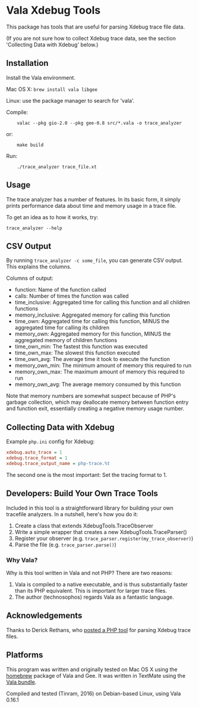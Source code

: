 
# Vala Xdebug Tools

This package has tools that are useful for parsing Xdebug trace file data.

(If you are not sure how to collect Xdebug trace data, see the section 'Collecting Data with Xdebug' below.)


## Installation

Install the Vala environment.

Mac OS X: `brew install vala libgee`

Linux: use the package manager to search for 'vala'.

Compile:

```
    valac --pkg gio-2.0 --pkg gee-0.8 src/*.vala -o trace_analyzer
```

or:

```
    make build
```

Run:

```
    ./trace_analyzer trace_file.xt
```


## Usage

The trace analyzer has a number of features. In its basic form, it
simply prints performance data about time and memory usage in a trace
file.

To get an idea as to how it works, try:

    trace_analyzer --help


## CSV Output

By running `trace_analyzer -c some_file`, you can generate CSV output.
This explains the columns.

Columns of output:

* function: Name of the function called
* calls: Number of times the function was called
* time_inclusive: Aggregated time for calling this function and all
  children functions
* memory_inclusive: Aggregated memory for calling this function
* time_own: Aggregated time for calling this function, MINUS the
  aggregated time for calling its children
* memory_own: Aggregated memory for this function, MINUS the aggregated
  memory of children functions
* time_own_min: The fastest this function was executed
* time_own_max: The slowest this function executed
* time_own_avg: The average time it took to execute the function
* memory_own_min: The minimum amount of memory this required to run
* memory_own_max: The maximum amount of memory this required to run
* memory_own_avg: The average memory consumed by this function

Note that memory numbers are somewhat suspect because of PHP's garbage
collection, which may deallocate memory between function entry and
function exit, essentially creating a negative memory usage number.


## Collecting Data with Xdebug

Example `php.ini` config for Xdebug:

```ini
xdebug.auto_trace = 1
xdebug.trace_format = 1
xdebug.trace_output_name = php-trace.%t
```

The second one is the most important: Set the tracing format to 1.


## Developers: Build Your Own Trace Tools

Included in this tool is a straightforward library for building your own
tracefile analyzers. In a nutshell, here's how you do it:

1. Create a class that extends XdebugTools.TraceObserver
2. Write a simple wrapper that creates a new XdebugTools.TraceParser()
3. Register your observer (e.g.
`trace_parser.register(my_trace_observer)`)
4. Parse the file (e.g. `trace_parser.parse()`)


### Why Vala?

Why is this tool written in Vala and not PHP? There are two reasons:

1. Vala is compiled to a native executable, and is thus substantially faster than its PHP equivalent. This is important for larger trace files.
2. The author (technosophos) regards Vala as a fantastic language.


## Acknowledgements

Thanks to Derick Rethans, who [posted a PHP
tool](http://derickrethans.nl/xdebug-and-tracing-memory-usage.html) for
parsing Xdebug trace files.

## Platforms

This program was written and originally tested on Mac OS X using the
[homebrew](https://github.com/mxcl/homebrew) package of Vala and Gee. It
was written in TextMate using the [Vala
bundle](https://github.com/technosophos/Vala-TMBundle).

Compiled and tested (Tinram, 2016) on Debian-based Linux, using Vala 0.16.1
